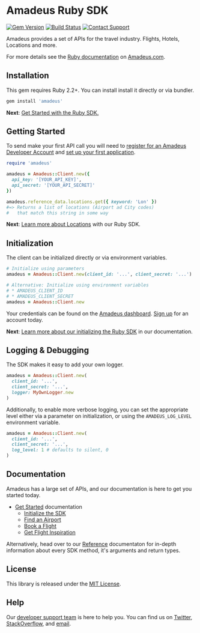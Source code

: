 # Amadeus Ruby SDK

[![Gem Version](https://badge.fury.io/rb/amadeus.svg)](https://badge.fury.io/rb/amadeus)
[![Build Status](http://img.shields.io/travis/twilio/twilio-ruby.svg)][travis]
[![Contact Support](https://img.shields.io/badge/contact-support-blue.svg)][support]

Amadeus provides a set of APIs for the travel industry. Flights, Hotels, Locations and more.

For more details see the [Ruby documentation](https://developer.amadeus.com/docs/ruby) on [Amadeus.com](https://developer.amadeus.com).

## Installation

This gem requires Ruby 2.2+. You can install install it directly or via bundler.

```ruby
gem install 'amadeus'
```

__Next__: [Get Started with the Ruby SDK.](https://developer.amadeus.com/docs/ruby/get_started/initialize)

## Getting Started

To send make your first API call you will need to [register for an Amadeus Developer Account](https://developer.amadeus.com/register) and [set up your first application](https://dashboard.developer.amadeus.com/applications).

```ruby
require 'amadeus'

amadeus = Amadeus::Client.new({
  api_key: '[YOUR_API_KEY]',
  api_secret: '[YOUR_API_SECRET]'
})

amadeus.reference_data.locations.get({ keyword: 'Lon' })
#=> Returns a list of locations (Airport ad City codes)
#   that match this string in some way
```

__Next__: [Learn more about Locations](https://developer.amadeus.com/docs/ruby/get_started/locations) with our Ruby SDK.

## Initialization

The client can be initialized directly or via environment variables.

```ruby
# Initialize using parameters
amadeus = Amadeus::Client.new(client_id: '...', client_secret: '...')

# Alternative: Initialize using environment variables
# * AMADEUS_CLIENT_ID
# * AMADEUS_CLIENT_SECRET
amadeus = Amadeus::Client.new
```

Your credentials can be found on the [Amadeus dashboard](https://dashboard.developer.amadeus.com/api_keys). [Sign up](https://developer.amadeus.com/register) for an account today.

__Next__: [Learn more about our initializing the Ruby SDK](https://developer.amadeus.com/docs/ruby/get_started_initialize) in our documentation.

## Logging & Debugging

The SDK makes it easy to add your own logger.

```ruby
amadeus = Amadeus::Client.new(
  client_id: '...',
  client_secret: '...',
  logger: MyOwnLogger.new
)
```

Additionally, to enable more verbose logging, you can set the appropriate level either via a parameter on initialization, or using the `AMADEUS_LOG_LEVEL` environment variable.

```ruby
amadeus = Amadeus::Client.new(
  client_id: '...',
  client_secret: '...',
  log_level: 1 # defaults to silent, 0
)
```

## Documentation

Amadeus has a large set of APIs, and our documentation is here to get you started today.

* [Get Started](https://developer.amadeus.com/docs/ruby/get_started) documentation
  * [Initialize the SDK](https://developer.amadeus.com/docs/ruby/get_started/initialize)
  * [Find an Airport](https://developer.amadeus.com/docs/ruby/get_started/find_an_airport)
  * [Book a Flight](https://developer.amadeus.com/docs/ruby/get_started/book_a_flight)
  * [Get Flight Inspiration](https://developer.amadeus.com/docs/ruby/get_started/get_flight_inspiration)

Alternatively, head over to our [Reference](https://developer.amadeus.com/docs/ruby/reference) documentaton for in-depth information about every SDK method, it's arguments and return types.

## License

This library is released under the [MIT License](LICENSE).

## Help

Our [developer support team](https://developer.amadeus.com/developers) is here to help you. You can find us on [Twitter](#), [StackOverflow](#), and [email](#).

[gem]: https://rubygems.org/gems/twilio-ruby
[travis]: http://travis-ci.org/twilio/twilio-ruby
[support]: http://developer.amadeus.com/support
